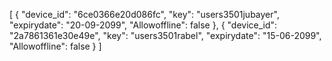 [
    {
        "device_id": "6ce0366e20d086fc",
        "key": "users3501jubayer",
        "expirydate": "20-09-2099",
        "Allowoffline": false
    },
    {
        "device_id": "2a7861361e30e49e",
        "key": "users3501rabel",
        "expirydate": "15-06-2099",
        "Allowoffline": false
    }
]
